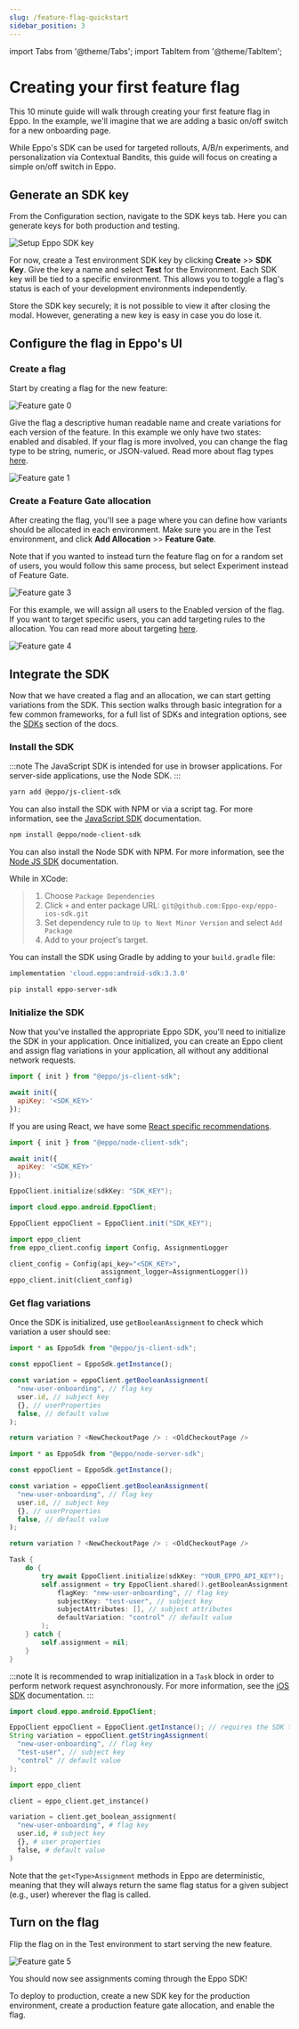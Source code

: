 ```yaml
---
slug: /feature-flag-quickstart
sidebar_position: 3
---
```


import Tabs from '@theme/Tabs';
import TabItem from '@theme/TabItem';

# Creating your first feature flag

This 10 minute guide will walk through creating your first feature flag in Eppo. In the example, we'll imagine that we are adding a basic on/off switch for a new onboarding page.

While Eppo's SDK can be used for targeted rollouts, A/B/n experiments, and personalization via Contextual Bandits, this guide will focus on creating a simple on/off switch in Eppo.

## Generate an SDK key

From the Configuration section, navigate to the SDK keys tab. Here you can generate keys for both production and testing.

![Setup Eppo SDK key](/img/feature-flagging/environments/sdk-keys.png)

For now, create a Test environment SDK key by clicking **Create** >> **SDK Key**. Give the key a name and select **Test** for the Environment. Each SDK key will be tied to a specific environment. This allows you to toggle a flag's status is each of your development environments independently. 

Store the SDK key securely; it is not possible to view it after closing the modal. However, generating a new key is easy in case you do lose it.

## Configure the flag in Eppo's UI

### Create a flag

Start by creating a flag for the new feature:

![Feature gate 0](/img/feature-flagging/feature-flag-qs-0.png)

Give the flag a descriptive human readable name and create variations for each version of the feature. In this example we only have two states: enabled and disabled. If your flag is more involved, you can change the flag type to be string, numeric, or JSON-valued. Read more about flag types [here](/feature-flagging/concepts/flag-variations).

![Feature gate 1](/img/feature-flagging/feature-flag-qs-1.png)

### Create a Feature Gate allocation

After creating the flag, you'll see a page where you can define how variants should be allocated in each environment. Make sure you are in the Test environment, and click **Add Allocation** >> **Feature Gate**.

Note that if you wanted to instead turn the feature flag on for a random set of users, you would follow this same process, but select Experiment instead of Feature Gate.

![Feature gate 3](/img/feature-flagging/feature-flag-qs-2.png)

For this example, we will assign all users to the Enabled version of the flag. If you want to target specific users, you can add targeting rules to the allocation. You can read more about targeting [here](/feature-flagging/concepts/targeting).

![Feature gate 4](/img/feature-flagging/feature-flag-qs-3.png)

## Integrate the SDK

Now that we have created a flag and an allocation, we can start getting variations from the SDK. This section walks through basic integration for a few common frameworks, for a full list of SDKs and integration options, see the [SDKs](/sdks) section of the docs.

### Install the SDK

<Tabs groupId="sdk">
<TabItem value="js" label="JavaScript">

:::note
The JavaScript SDK is intended for use in browser applications. For server-side applications, use the Node SDK.
:::

```bash
yarn add @eppo/js-client-sdk
```

You can also install the SDK with NPM or via a script tag. For more information, see the [JavaScript SDK](/sdks/client-sdks/javascript/intro) documentation.

</TabItem>

<TabItem value="node" label="Node">

```bash
npm install @eppo/node-client-sdk
```

You can also install the Node SDK with NPM. For more information, see the [Node JS SDK](/sdks/server-sdks/node/intro) documentation.

</TabItem>

<TabItem value="ios" label="iOS">

While in XCode:

> 1. Choose `Package Dependencies`
> 2. Click `+` and enter package URL: `git@github.com:Eppo-exp/eppo-ios-sdk.git`
> 3. Set dependency rule to `Up to Next Minor Version` and select `Add Package`
> 4. Add to your project's target.

</TabItem>

<TabItem value="android" label="Android">

You can install the SDK using Gradle by adding to your `build.gradle` file:

```groovy
implementation 'cloud.eppo:android-sdk:3.3.0'
```

</TabItem>

<TabItem value="python" label="Python">

```bash
pip install eppo-server-sdk
```

</TabItem>
</Tabs>

### Initialize the SDK

Now that you've installed the appropriate Eppo SDK, you'll need to initialize the SDK in your application. Once initialized, you can create an Eppo client and assign flag variations in your application, all without any additional network requests.

<Tabs groupId="sdk">
<TabItem value="js" label="JavaScript">

```javascript
import { init } from "@eppo/js-client-sdk";

await init({
  apiKey: '<SDK_KEY>'
});
```

If you are using React, we have some [React specific recommendations](/sdks/client-sdks/javascript/react).

</TabItem>

<TabItem value="node" label="Node">

```javascript
import { init } from "@eppo/node-client-sdk";

await init({
  apiKey: '<SDK_KEY>'
});
```


</TabItem>

<TabItem value="ios" label="iOS">

```swift
EppoClient.initialize(sdkKey: "SDK_KEY");
```

</TabItem>

<TabItem value="android" label="Android">

```java
import cloud.eppo.android.EppoClient;

EppoClient eppoClient = EppoClient.init("SDK_KEY");
```

</TabItem>

<TabItem value="python" label="Python">

```python
import eppo_client
from eppo_client.config import Config, AssignmentLogger

client_config = Config(api_key="<SDK_KEY>",
                       assignment_logger=AssignmentLogger())
eppo_client.init(client_config)
```

</TabItem>
</Tabs>

### Get flag variations

Once the SDK is initialized, use `getBooleanAssignment` to check which variation a user should see:

<Tabs groupId="sdk">
<TabItem value="js" label="JavaScript">

```js
import * as EppoSdk from "@eppo/js-client-sdk";

const eppoClient = EppoSdk.getInstance();

const variation = eppoClient.getBooleanAssignment(
  "new-user-onboarding", // flag key
  user.id, // subject key
  {}, // userProperties
  false, // default value
);

return variation ? <NewCheckoutPage /> : <OldCheckoutPage />
```

</TabItem>

<TabItem value="node" label="Node">

```js
import * as EppoSdk from "@eppo/node-server-sdk";

const eppoClient = EppoSdk.getInstance();

const variation = eppoClient.getBooleanAssignment(
  "new-user-onboarding", // flag key
  user.id, // subject key
  {}, // userProperties
  false, // default value
);

return variation ? <NewCheckoutPage /> : <OldCheckoutPage />
```

</TabItem>

<TabItem value="ios" label="iOS">

```swift
Task {
    do {
        try await EppoClient.initialize(sdkKey: "YOUR_EPPO_API_KEY");
        self.assignment = try EppoClient.shared().getBooleanAssignment(
            flagKey: "new-user-onboarding", // flag key
            subjectKey: "test-user", // subject key
            subjectAttributes: [], // subject attributes
            defaultVariation: "control" // default value
        );
    } catch {
        self.assignment = nil;
    }
}
```

:::note
It is recommended to wrap initialization in a `Task` block in order to perform network request asynchronously. For more information, see the [iOS SDK](/sdks/client-sdks/ios) documentation.
:::
 
</TabItem>

<TabItem value="android" label="Android">

```java
import cloud.eppo.android.EppoClient;

EppoClient eppoClient = EppoClient.getInstance(); // requires the SDK to have already been initialized
String variation = eppoClient.getStringAssignment(
  "new-user-onboarding", // flag key
  "test-user", // subject key
  "control" // default value
);
```

</TabItem>

<TabItem value="python" label="Python">

```python
import eppo_client

client = eppo_client.get_instance()

variation = client.get_boolean_assignment(
  "new-user-onboarding", # flag key
  user.id, # subject key
  {}, # user properties
  false, # default value
)
```

</TabItem>
</Tabs>

Note that the `get<Type>Assignment` methods in Eppo are deterministic, meaning that they will always return the same flag status for a given subject (e.g., user) wherever the flag is called.

## Turn on the flag

Flip the flag on in the Test environment to start serving the new feature.

![Feature gate 5](/img/feature-flagging/feature-gate-setup-2.png)

You should now see assignments coming through the Eppo SDK!

To deploy to production, create a new SDK key for the production environment, create a production feature gate allocation, and enable the flag.

